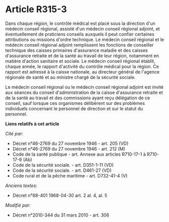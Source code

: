 # Article R315-3

Dans chaque région, le contrôle médical est placé sous la direction d'un médecin conseil régional, assisté d'un médecin
conseil régional adjoint, et éventuellement de praticiens conseils auxquels il peut confier certaines attributions ou
missions d'ordre technique. Le médecin conseil régional et le médecin conseil régional adjoint remplissent les fonctions de
conseiller technique des caisses primaires d'assurance maladie et des caisses d'assurance retraite et  de la santé au travail
de leur région, notamment en matière d'action sanitaire et sociale. Le médecin conseil régional établit, chaque année, le
rapport d'activité du contrôle médical pour la région. Ce rapport est adressé à la caisse nationale, au directeur général de
l'agence régionale de santé et au ministre chargé de la sécurité sociale. 

Le médecin conseil régional ou le médecin conseil régional adjoint est invité aux séances du conseil d'administration de la
caisse d'assurance retraite et de la santé au travail  et des commissions ayant reçu délégation de ce conseil, sauf lorsque
ces organismes délibèrent sur des problèmes individuels concernant le personnel de direction et sur le statut du personnel.

**Liens relatifs à cet article**

_Cité par_:

  - Décret n°46-2769 du 27 novembre 1946 - art. 205 (VD)
  - Décret n°46-2769 du 27 novembre 1946 - art. 212 (M)
  - Code de la santé publique - art. Annexe aux articles R710-17-1 à R710-17-9 (Ab)
  - Code de la sécurité sociale. - art. D351-1-11 (VD)
  - Code de la sécurité sociale. - art. D461-27 (VD)
  - Code rural et de la pêche maritime - art. D732-41-4 (V)

_Anciens textes_:

  - Décret n°68-401 1968-04-30 art. 2 al. 4, al. 5

_Modifié par_:

  - Décret n°2010-344 du 31 mars 2010 - art. 306
